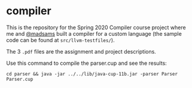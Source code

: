 # compiler
This is the repository for the Spring 2020 Compiler course project where me and [@madsams](https://github.com/madsams) built a compiler for a custom language (the sample code can be found at `src/llvm-testfiles/`). 

The 3 `.pdf` files are the assignment and project descriptions.

Use this command to compile the parser.cup and see the results:

`cd parser && java -jar ../../lib/java-cup-11b.jar -parser Parser Parser.cup`
